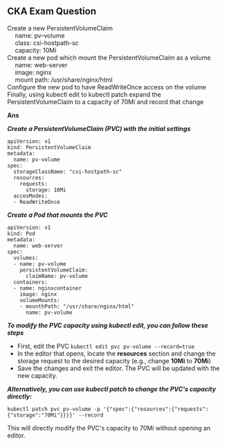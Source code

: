 ## CKA Exam Question
Create a new PersistentVolumeClaim <br>
&emsp; name: pv-volume<br>
&emsp; class: csi-hostpath-sc<br>
&emsp; capacity: 10Mi<br>
Create a new pod which mount the PersistentVolumeClaim as a volume<br>
&emsp; name: web-server<br>
&emsp; image: nginx<br>
&emsp; mount path: /usr/share/nginx/html<br>
Configure the new pod to have ReadWriteOnce access on the volume <br>
Finally, using kubectl edit to kubectl patch expand the PersistentVolumeClaim to a capacity of 70Mi and record that change

 **Ans**

***Create a PersistentVolumeClaim (PVC) with the initial settings***

```
apiVersion: v1
kind: PersistentVolumeClaim
metadata:
  name: pv-volume
spec:
  storageClassName: "csi-hostpath-sc"     
  resources:
    requests:
      storage: 10Mi
  accesModes:
  - ReadWriteOnce

```

***Create a Pod that mounts the PVC***
```
apiVersion: v1
kind: Pod
metadata:
  name: web-server
spec:
  volumes:
  - name: pv-volume
    persistentVolumeClaim:
      claimName: pv-volume
  containers:
  - name: nginxcontainer
    image: nginx
    volumeMounts:
    - mounthPath: "/usr/share/nginx/html"
      name: pv-volume

```
***To modify the PVC capacity using kubectl edit, you can follow these steps***
* First, edit the PVC ```kubectl edit pvc pv-volume --record=true```
* In the editor that opens, locate the **resources** section and change the storage request to the desired capacity (e.g., change **10Mi** to **70Mi**)
* Save the changes and exit the editor. The PVC will be updated with the new capacity.

***Alternatively, you can use kubectl patch to change the PVC's capacity directly:***
```
kubectl patch pvc pv-volume -p '{"spec":{"resources":{"requests":{"storage":"70Mi"}}}}' --record
```
This will directly modify the PVC's capacity to 70Mi without opening an editor.
      
